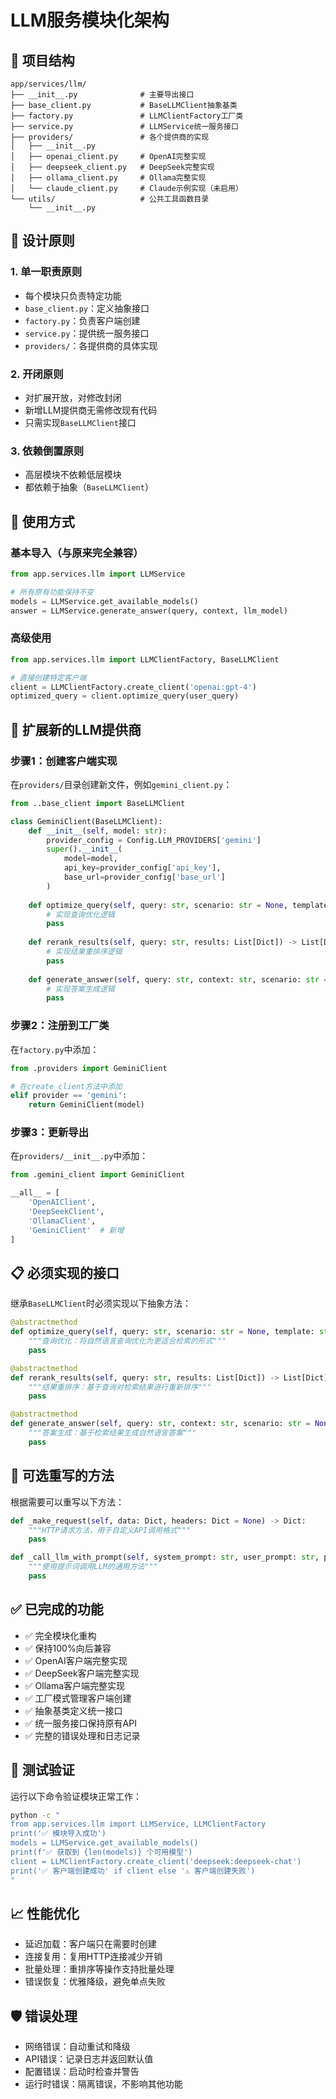 # LLM服务模块化架构

## 📁 项目结构

```
app/services/llm/
├── __init__.py              # 主要导出接口
├── base_client.py           # BaseLLMClient抽象基类  
├── factory.py               # LLMClientFactory工厂类
├── service.py               # LLMService统一服务接口
├── providers/               # 各个提供商的实现
│   ├── __init__.py
│   ├── openai_client.py     # OpenAI完整实现
│   ├── deepseek_client.py   # DeepSeek完整实现
│   ├── ollama_client.py     # Ollama完整实现
│   └── claude_client.py     # Claude示例实现（未启用）
└── utils/                   # 公共工具函数目录
    └── __init__.py
```

## 🎯 设计原则

### 1. 单一职责原则
- 每个模块只负责特定功能
- `base_client.py`：定义抽象接口
- `factory.py`：负责客户端创建
- `service.py`：提供统一服务接口
- `providers/`：各提供商的具体实现

### 2. 开闭原则
- 对扩展开放，对修改封闭
- 新增LLM提供商无需修改现有代码
- 只需实现`BaseLLMClient`接口

### 3. 依赖倒置原则
- 高层模块不依赖低层模块
- 都依赖于抽象（`BaseLLMClient`）

## 🚀 使用方式

### 基本导入（与原来完全兼容）
```python
from app.services.llm import LLMService

# 所有原有功能保持不变
models = LLMService.get_available_models()
answer = LLMService.generate_answer(query, context, llm_model)
```

### 高级使用
```python
from app.services.llm import LLMClientFactory, BaseLLMClient

# 直接创建特定客户端
client = LLMClientFactory.create_client('openai:gpt-4')
optimized_query = client.optimize_query(user_query)
```

## 🔧 扩展新的LLM提供商

### 步骤1：创建客户端实现
在`providers/`目录创建新文件，例如`gemini_client.py`：

```python
from ..base_client import BaseLLMClient

class GeminiClient(BaseLLMClient):
    def __init__(self, model: str):
        provider_config = Config.LLM_PROVIDERS['gemini']
        super().__init__(
            model=model,
            api_key=provider_config['api_key'],
            base_url=provider_config['base_url']
        )
    
    def optimize_query(self, query: str, scenario: str = None, template: str = None) -> str:
        # 实现查询优化逻辑
        pass
    
    def rerank_results(self, query: str, results: List[Dict]) -> List[Dict]:
        # 实现结果重排序逻辑
        pass
    
    def generate_answer(self, query: str, context: str, scenario: str = None, style: str = None) -> str:
        # 实现答案生成逻辑
        pass
```

### 步骤2：注册到工厂类
在`factory.py`中添加：

```python
from .providers import GeminiClient

# 在create_client方法中添加
elif provider == 'gemini':
    return GeminiClient(model)
```

### 步骤3：更新导出
在`providers/__init__.py`中添加：

```python
from .gemini_client import GeminiClient

__all__ = [
    'OpenAIClient',
    'DeepSeekClient', 
    'OllamaClient',
    'GeminiClient'  # 新增
]
```

## 📋 必须实现的接口

继承`BaseLLMClient`时必须实现以下抽象方法：

```python
@abstractmethod
def optimize_query(self, query: str, scenario: str = None, template: str = None) -> str:
    """查询优化：将自然语言查询优化为更适合检索的形式"""
    pass

@abstractmethod
def rerank_results(self, query: str, results: List[Dict]) -> List[Dict]:
    """结果重排序：基于查询对检索结果进行重新排序"""
    pass

@abstractmethod
def generate_answer(self, query: str, context: str, scenario: str = None, style: str = None) -> str:
    """答案生成：基于检索结果生成自然语言答案"""
    pass
```

## 🔨 可选重写的方法

根据需要可以重写以下方法：

```python
def _make_request(self, data: Dict, headers: Dict = None) -> Dict:
    """HTTP请求方法，用于自定义API调用格式"""
    pass

def _call_llm_with_prompt(self, system_prompt: str, user_prompt: str, parameters: Dict) -> str:
    """使用提示词调用LLM的通用方法"""
    pass
```

## ✅ 已完成的功能

- ✅ 完全模块化重构
- ✅ 保持100%向后兼容
- ✅ OpenAI客户端完整实现
- ✅ DeepSeek客户端完整实现  
- ✅ Ollama客户端完整实现
- ✅ 工厂模式管理客户端创建
- ✅ 抽象基类定义统一接口
- ✅ 统一服务接口保持原有API
- ✅ 完整的错误处理和日志记录

## 🧪 测试验证

运行以下命令验证模块正常工作：

```bash
python -c "
from app.services.llm import LLMService, LLMClientFactory
print('✅ 模块导入成功')
models = LLMService.get_available_models()
print(f'✅ 获取到 {len(models)} 个可用模型')
client = LLMClientFactory.create_client('deepseek:deepseek-chat')
print('✅ 客户端创建成功' if client else '⚠️ 客户端创建失败')
"
```

## 📈 性能优化

- 延迟加载：客户端只在需要时创建
- 连接复用：复用HTTP连接减少开销
- 批量处理：重排序等操作支持批量处理
- 错误恢复：优雅降级，避免单点失败

## 🛡️ 错误处理

- 网络错误：自动重试和降级
- API错误：记录日志并返回默认值
- 配置错误：启动时检查并警告
- 运行时错误：隔离错误，不影响其他功能 